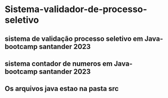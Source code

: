 # Sistema-validador-de-processo-seletivo

## sistema de validação processo seletivo em Java- bootcamp santander 2023
## sistema contador de numeros em Java- bootcamp santander 2023
## Os arquivos java estao na pasta src
